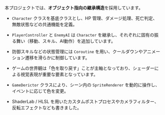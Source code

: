 本プロジェクトでは、**オブジェクト指向の継承構造**を採用しています。

- `Character` クラスを基底クラスとし、HP 管理、ダメージ処理、死亡判定、無敵状態などの共通機能を定義。
- `PlayerController` と `EnemyAI` は `Character` を継承し、それぞれに固有の振る舞い（移動、スキル、AI動作）を追加しています。
- 防御スキルなどの状態管理には `Coroutine` を用い、クールダウンやアニメーション遷移を滑らかに制御しています。

- ゲームの世界観は「色を取り戻す」ことが主軸となっており、シェーダーによる視覚表現が重要な要素となっています。
- `GameDerictor` クラスにより、シーン内の `SpriteRenderer` を動的に操作し、イベントに応じて色を変更。
- ShaderLab / HLSL を用いたカスタムポストプロセスやカメラフィルター、反転エフェクトなども書きました。
